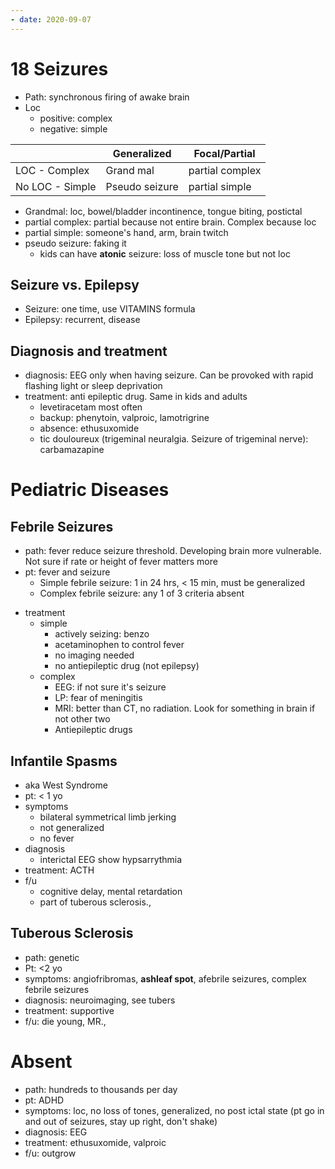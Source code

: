 ```yaml
---
- date: 2020-09-07
---
```


# 18 Seizures

<!-- seizures path, types.. -->

- Path: synchronous firing of awake brain
- Loc
	- positive: complex
	- negative: simple

|                 | Generalized    | Focal/Partial   |
| --------------- | -------------- | --------------- |
| LOC - Complex   | Grand mal      | partial complex |
| No LOC - Simple | Pseudo seizure | partial simple  |

- Grandmal: loc, bowel/bladder incontinence, tongue biting, postictal
- partial complex: partial because not entire brain. Complex because loc
- partial simple: someone's hand, arm, brain twitch
- pseudo seizure: faking it
	- kids can have **atonic** seizure: loss of muscle tone but not loc

## Seizure vs. Epilepsy

<!-- ignore.. -->

- Seizure: one time, use VITAMINS formula
- Epilepsy: recurrent, disease

## Diagnosis and treatment

<!-- seizures diagnosis and treatment.. -->

- diagnosis: EEG only when having seizure. Can be provoked with rapid flashing light or sleep deprivation
- treatment: anti epileptic drug. Same in kids and adults
	- levetiracetam most often
	- backup: phenytoin, valproic, lamotrigrine
	- absence: ethusuxomide
	- tic douloureux (trigeminal neuralgia. Seizure of trigeminal nerve): carbamazapine

# Pediatric Diseases

## Febrile Seizures

<!-- febrile seizures path, simple vs complex diagnosis.. -->

- path: fever reduce seizure threshold. Developing brain more vulnerable. Not sure if rate or height of fever matters more
- pt: fever and seizure
	- Simple febrile seizure: 1 in 24 hrs, < 15 min, must be generalized
	- Complex febrile seizure: any 1 of 3 criteria absent

<!-- febrile seizures simple vs complex treatment.. -->

- treatment
	- simple
		- actively seizing: benzo
		- acetaminophen to control fever
		- no imaging needed
		- no antiepileptic drug (not epilepsy)
	- complex
		- EEG: if not sure it's seizure
		- LP: fear of meningitis
		- MRI: better than CT, no radiation. Look for something in brain if not other two
		- Antiepileptic drugs

## Infantile Spasms

<!-- infantile spasm aka, pt, symptoms, diagnosis, treatment, f/u -->

- aka West Syndrome
- pt: < 1 yo
- symptoms
	- bilateral symmetrical limb jerking
	- not generalized
	- no fever
- diagnosis
	- interictal EEG show hypsarrythmia
- treatment: ACTH
- f/u
	- cognitive delay, mental retardation
	- part of tuberous sclerosis.,

## Tuberous Sclerosis

<!-- tuberous sclerosis path, pt, symptoms, diagnosis, treatment, complications -->

- path: genetic
- Pt: <2 yo
- symptoms: angiofribromas, **ashleaf spot**, afebrile seizures, complex febrile seizures
- diagnosis: neuroimaging, see tubers
- treatment: supportive
- f/u: die young, MR.,

# Absent

<!-- ignore.. -->

- path: hundreds to thousands per day
- pt: ADHD
- symptoms: loc, no loss of tones, generalized, no post ictal state (pt go in and out of seizures, stay up right, don't shake)
- diagnosis: EEG
- treatment: ethusuxomide, valproic
- f/u: outgrow
